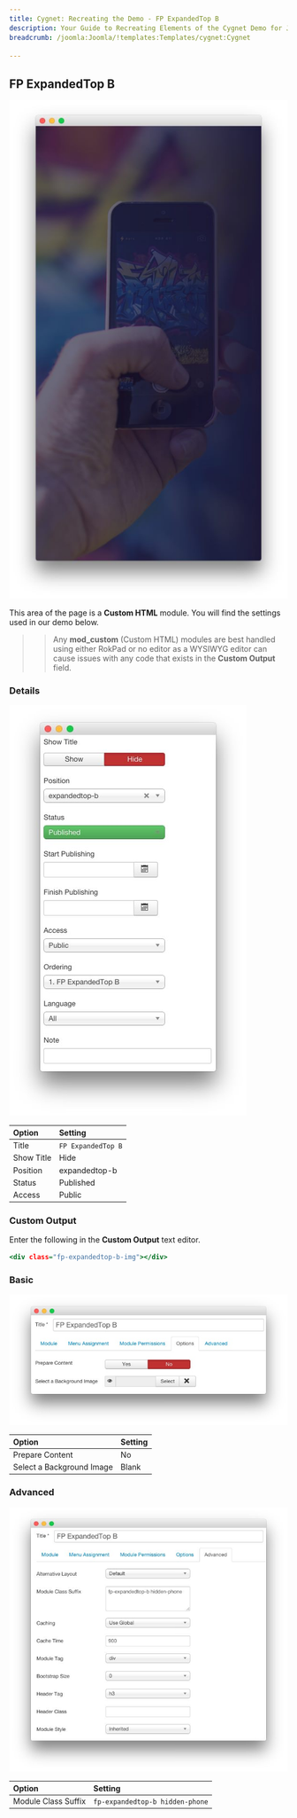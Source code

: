 ```yaml
---
title: Cygnet: Recreating the Demo - FP ExpandedTop B
description: Your Guide to Recreating Elements of the Cygnet Demo for Joomla
breadcrumb: /joomla:Joomla/!templates:Templates/cygnet:Cygnet

---
```


FP ExpandedTop B
-----

![Custom HTML](assets/demo_9.jpeg)

This area of the page is a **Custom HTML** module. You will find the settings used in our demo below.

>> Any **mod_custom** (Custom HTML) modules are best handled using either RokPad or no editor as a WYSIWYG editor can cause issues with any code that exists in the **Custom Output** field.

### Details

![Details](assets/demo_10a.jpeg)

| Option      | Setting            |
| :---------- | :----------        |
| Title       | `FP ExpandedTop B` |
| Show Title  | Hide               |
| Position    | expandedtop-b      |
| Status      | Published          |
| Access      | Public             |

### Custom Output

Enter the following in the **Custom Output** text editor.

~~~ .html
<div class="fp-expandedtop-b-img"></div>
~~~

### Basic

![Basic](assets/demo_10b.jpeg)

| Option                    | Setting     |
| :----------               | :---------- |
| Prepare Content           | No          |
| Select a Background Image | Blank       |

### Advanced

![Advanced](assets/demo_10c.jpeg)

| Option              | Setting                         |
| :----------         | :----------                     |
| Module Class Suffix | `fp-expandedtop-b hidden-phone` |
